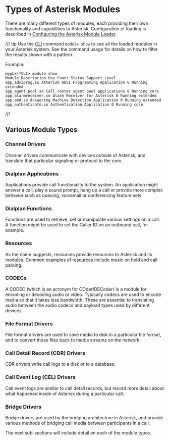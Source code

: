 # Types of Asterisk Modules

There are many different types of modules, each providing their own functionality and capabilities to Asterisk. Configuration of loading is described in [Configuring the Asterisk Module Loader](/Configuration/Core-Configuration/Configuring-the-Asterisk-Module-Loader).

/// tip
Use the [CLI](/Operation/Asterisk-Command-Line-Interface) command `module show` to see all the loaded modules in your Asterisk system. See the command usage for details on how to filter the results shown with a pattern.

Example:
```
mypbx\*CLI> module show 
Module Description Use Count Status Support Level
app_adsiprog.so Asterisk ADSI Programming Application 0 Running extended
app_agent_pool.so Call center agent pool applications 0 Running core
app_alarmreceiver.so Alarm Receiver for Asterisk 0 Running extended
app_amd.so Answering Machine Detection Application 0 Running extended
app_authenticate.so Authentication Application 0 Running core  
```
///

## Various Module Types

### Channel Drivers

Channel drivers communicate with devices outside of Asterisk, and translate that particular signaling or protocol to the core.

### Dialplan Applications

Applications provide call functionality to the system. An application might answer a call, play a sound prompt, hang up a call or provide more complex behavior such as queuing, voicemail or conferencing feature sets.

### Dialplan Functions

Functions are used to retrieve, set or manipulate various settings on a call. A function might be used to set the Caller ID on an outbound call, for example.

### Resources

As the name suggests, resources provide resources to Asterisk and its modules. Common examples of resources include music on hold and call parking.

### CODECs

A CODEC (which is an acronym for COder/DECoder) is a module for encoding or decoding audio or video. Typically codecs are used to encode media so that it takes less bandwidth. These are essential to translating audio between the audio codecs and payload types used by different devices.

### File Format Drivers

File format drivers are used to save media to disk in a particular file format, and to convert those files back to media streams on the network.

### Call Detail Record (CDR) Drivers

CDR drivers write call logs to a disk or to a database.

### Call Event Log (CEL) Drivers

Call event logs are similar to call detail records, but record more detail about what happened inside of Asterisk during a particular call.

### Bridge Drivers

Bridge drivers are used by the bridging architecture in Asterisk, and provide various methods of bridging call media between participants in a call.


The next sub-sections will include detail on each of the module types.

